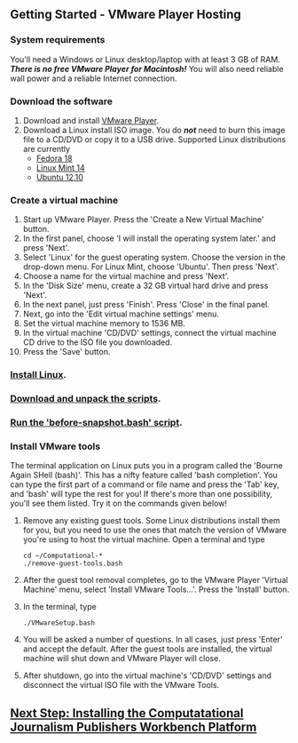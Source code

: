 ## Getting Started - VMware Player Hosting

### System requirements
You'll need a Windows or Linux desktop/laptop with at least 3 GB of RAM. ***There is no free VMware Player for Macintosh!*** You will also need reliable wall power and a reliable Internet connection.

### Download the software
1. Download and install [VMware Player](http://www.vmware.com/products/player/).
1. Download a Linux install ISO image. You do ***not*** need to burn this image file to a CD/DVD or copy it to a USB drive. Supported Linux distributions are currently
    * [Fedora 18](https://fedoraproject.org/en/get-fedora)<br>
    * [Linux Mint 14](http://www.linuxmint.com/download.php)<br>
    * [Ubuntu 12.10](http://www.ubuntu.com/download)<br>

### Create a virtual machine
1. Start up VMware Player. Press the 'Create a New Virtual Machine' button.
1. In the first panel, choose 'I will install the operating system later.' and press 'Next'.
1. Select 'Linux' for the guest operating system. Choose the version in the drop-down menu. For Linux Mint, choose 'Ubuntu'. Then press 'Next'.
1. Choose a name for the virtual machine and press 'Next'.
1. In the 'Disk Size' menu, create a 32 GB virtual hard drive and press 'Next'.
1. In the next panel, just press 'Finish'. Press 'Close' in the final panel.
1. Next, go into the 'Edit virtual machine settings' menu.
1. Set the virtual machine memory to 1536 MB.
1. In the virtual machine 'CD/DVD' settings, connect the virtual machine CD drive to the ISO file you downloaded.
1. Press the 'Save' button.

### [Install Linux](https://github.com/znmeb/Computational-Journalism-Publishers-Workbench/blob/master/CommonInstallSteps.md#install-linux).

### [Download and unpack the scripts](https://github.com/znmeb/Computational-Journalism-Publishers-Workbench/blob/master/CommonInstallSteps.md#download-and-unpack-the-scripts).

### [Run the 'before-snapshot.bash' script](https://github.com/znmeb/Computational-Journalism-Publishers-Workbench/blob/master/CommonInstallSteps.md#run-the-before-snapshotbash-script).

### Install VMware tools
The terminal application on Linux puts you in a program called the 'Bourne Again SHell (bash)'. This has a nifty feature called 'bash completion'. You can type the first part of a command or file name and press the 'Tab' key, and 'bash' will type the rest for you! If there's more than one possibility, you'll see them listed. Try it on the commands given below!

1. Remove any existing guest tools. Some Linux distributions install them for you, but you need to use the ones that match the version of VMware you're using to host the virtual machine. Open a terminal and type

	```
	cd ~/Computational-*
	./remove-guest-tools.bash
	```
1. After the guest tool removal completes, go to the VMware Player 'Virtual Machine' menu, select 'Install VMware Tools...'. Press the 'Install' button.
1. In the terminal, type

	```
	./VMwareSetup.bash
	```
1. You will be asked a number of questions. In all cases, just press 'Enter' and accept the default. After the guest tools are installed, the virtual machine will shut down and VMware Player will close.
1. After shutdown, go into the virtual machine's 'CD/DVD' settings and disconnect the virtual ISO file with the VMware Tools.
## [Next Step: Installing the Computatational Journalism Publishers Workbench Platform](https://github.com/znmeb/Computational-Journalism-Publishers-Workbench/blob/master/InstallingThePlatform.md)
